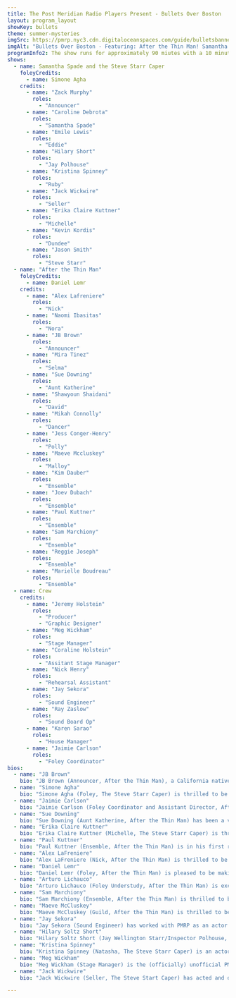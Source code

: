 ```yaml
---
title: The Post Meridian Radio Players Present - Bullets Over Boston
layout: program_layout
showKey: bullets
theme: summer-mysteries
imgSrc: https://pmrp.nyc3.cdn.digitaloceanspaces.com/guide/bulletsbanner.png
imgAlt: "Bullets Over Boston - Featuring: After the Thin Man! Samantha Spade!"
programInfo2: The show runs for approximately 90 miutes with a 10 minute intermission between plays. House doors open at 7:30 PM to give time to buy or pick up reserved tickets, purchase refreshments, and find your seat before the show starts at 8 PM.
shows:
  - name: Samantha Spade and the Steve Starr Caper
    foleyCredits:
      - name: Simone Agha
    credits:
      - name: "Zack Murphy"
        roles:
          - "Announcer"
      - name: "Caroline Debrota"
        roles:
          - "Samantha Spade"
      - name: "Emile Lewis"
        roles:
          - "Eddie"
      - name: "Hilary Short"
        roles:
          - "Jay Polhouse"
      - name: "Kristina Spinney"
        roles:
          - "Ruby"
      - name: "Jack Wickwire"
        roles:
          - "Seller"
      - name: "Erika Claire Kuttner"
        roles:
          - "Michelle"
      - name: "Kevin Kordis"
        roles:
          - "Dundee"
      - name: "Jason Smith"
        roles:
          - "Steve Starr"
  - name: "After the Thin Man"
    foleyCredits:
      - name: Daniel Lemr
    credits: 
      - name: "Alex Lafreniere"
        roles:
          - "Nick"
      - name: "Naomi Ibasitas"
        roles:
          - "Nora"
      - name: "JB Brown"
        roles:
          - "Announcer"
      - name: "Mira Tinez"
        roles:
          - "Selma"
      - name: "Sue Downing"
        roles:
          - "Aunt Katherine"
      - name: "Shawyoun Shaidani"
        roles:
          - "David"
      - name: "Mikah Connolly"
        roles:
          - "Dancer"
      - name: "Jess Conger-Henry"
        roles:
          - "Polly"
      - name: "Maeve Mccluskey"
        roles:
          - "Malloy"
      - name: "Kim Dauber"
        roles:
          - "Ensemble"
      - name: "Joev Dubach"
        roles:
          - "Ensemble"
      - name: "Paul Kuttner"
        roles:
          - "Ensemble"
      - name: "Sam Marchiony"
        roles:
          - "Ensemble"
      - name: "Reggie Joseph"
        roles:
          - "Ensemble"
      - name: "Marielle Boudreau"
        roles:
          - "Ensemble"
  - name: Crew
    credits:
      - name: "Jeremy Holstein"
        roles:
          - "Producer"
          - "Graphic Designer"
      - name: "Meg Wickham"
        roles:
          - "Stage Manager"
      - name: "Coraline Holstein"
        roles:
          - "Assitant Stage Manager"
      - name: "Nick Henry"
        roles:
          - "Rehearsal Assistant"
      - name: "Jay Sekora"
        roles:
          - "Sound Engineer"
      - name: "Ray Zaslow"
        roles:
          - "Sound Board Op"
      - name: "Karen Sarao"
        roles:
          - "House Manager"
      - name: "Jaimie Carlson"
        roles:
          - "Foley Coordinator"
bios:
  - name: "JB Brown"
    bio: "JB Brown (Announcer, After the Thin Man), a California native, has been active in the theatre arts for over thirty years. JB received a Master of Letters in Shakespeare and Performance as well as an MFA with an emphasis in directing Shakespeare from Mary Baldwin University in Staunton, Virginia. He has taught, acted, voice-acted, and directed with various academic and professional theatre groups over the years such as Mary Baldwin in association with the Blackfriars Playhouse, Utah Tech University, Utah Valley University, Hale Center Theatre-Orem, the Kingsmen Shakespeare Company, Sundance Summer Theatre, Utah Shakespeare Festival, and Motley Sounds. Some of his more notable acting performances include Benedick in Much Ado About Nothing, Dromio of Ephesus in The Comedy of Errors, Andrew Wyke in Sleuth, Major General Stanley in The Pirates of Penzance, John Barrymore in I Hate Hamlet, and Fin in One Foot for the Great Salt Lake Fringe Festival. Most recently, he has performed in Hale Center Theatre Orem’s A Christmas Carol as the Ghost of Christmas Present and Marley’s Ghost and locally in the Burlington Players production of The Book of Will as Henry Condell."
  - name: "Simone Agha"
    bio: "Simone Agha (Foley, The Steve Starr Caper) is thrilled to be once again making noise for a PMRP production. This is her *mumbles*th show stomping and <unintelligible noise> with PMRP."
  - name: "Jaimie Carlson"
    bio: "Jaimie Carlson (Foley Coordinator and Assistant Director, After The Thin Man)’s previous roles with PMRP include adapting The Most Dangerous Game and Foley coordinating for various shows. When not choreographing sword fights or breaking glass for PMRP, Jaimie can be found programming robots, playing quizbowl, or cramming more books into her apartment. She would like to thank Hobbes for Asta inspiration. *Clink!*"
  - name: "Sue Downing"
    bio: "Sue Downing (Aunt Katherine, After the Thin Man) has been a voice actor in several shows with PMRP including three Halloween sets and most recently as an understudy for Omar in “Dungeons and Townies” by Michael McAfee. Sue also directed “Family Business” by Tegan Garon on behalf of PMRP sponsorship in the 2023 Boston Theater Marathon XXV."
  - name: "Erika Claire Kuttner"
    bio: "Erika Claire Kuttner (Michelle, The Steve Starr Caper) is thrilled to be part of her second PMRP production. She would like to thank Paul and Erikson for inviting her to their party every day."
  - name: "Paul Kuttner"
    bio: "Paul Kuttner (Ensemble, After the Thin Man) is in his first role with PMRP. He lives in Malden with his family and, as a fan of audio dramas, is excited to have been magically transported into one."
  - name: "Alex LaFreniere"
    bio: "Alex LaFreniere (Nick, After the Thin Man) is thrilled to be back behind the microphone for his second outing as Nick Charles and ninth production with PMRP. Alex would like to thank his partner Jazz, his family, and his much loved cats Mylo and Kevin for their unwavering support. His favorite cocktail currently is an upside-down martini (dirty), but has also been known to enjoy a well-made negroni."
  - name: "Daniel Lemr"
    bio: "Daniel Lemr (Foley, After the Thin Man) is pleased to be making his PMRP and theater debut here in Boston. Originally from Ohio, Dan is excited to be working at the Foley table and to practice opening a door. He would like to thank his lovely wife Emma for introducing him to PMRP and \"encouraging\" him to join."
  - name: "Arturo Lichauco"
    bio: "Arturo Lichauco (Foley Understudy, After the Thin Man) is excited to perform in his second Post Meridian Radio Players show (when he can!) after his first foley experience in last season's rendition of The Bonnie Tales of Captain Bellamy! He performed as an actor in many student theater shows during his college years and is happy to be back into the swing of things."
  - name: "Sam Marchiony"
    bio: "Sam Marchiony (Ensemble, After the Thin Man) is thrilled to be back with the PMRP for her second production, after appearing in The Unseen Worlds of HG Wells. This is also her return to noir radio dramedies, following her time as a performer and writer on THE DEAD HEAR FOOTSTEPS at Oberlin College. When not performing, Sam is the host of the “Six Degrees of Star Wars” (https://6dosw.buzzsprout.com/) podcast, where all of cinema has a potential connection to George Lucas' flagship franchise."
  - name: "Maeve McCluskey"
    bio: "Maeve McCluskey (Guild, After the Thin Man) is thrilled to be returning to PMRP for the third time! You can find her acting out around Greater Boston. Most recently, she pirated the great ship, The Sea Witch, as Captain Bonny Bellamy in \"The Bonny Tales of Captain Bellamy: Song of Trickery\" in this spring's Dangerous Adventures with PMRP. Other previous roles include Fruma Sarah in \"Fiddler on the Roof\" (Needham Community Theatre) and the Baker in \"Into the Woods\" (Colonial Chorus Players). They are also a Continuing Education student of Animation at MassArt."
  - name: "Jay Sekora"
    bio: "Jay Sekora (Sound Engineer) has worked with PMRP as an actor and director as well as working on sound. He directed PMRP’s adaptations of “THEM!”, “Metropolis”, and ”Filibus”, and adapted and directed “Night of the Living Dead”. His favorite PMRP acting roles were a drunken astronaut in “Junkyard” and the homicidal narrator in “The Tell-Tale Heart”. And he’s done a lot of sound engineering and other sound-tech work. He thanks his chosen family members Zeph and Sally and especially his beloved Mare Freed for getting him back into theater after a long absence, and for a wonderful shared life together. Nineteen years this August!"
  - name: "Hilary Soltz Short"
    bio: "Hilary Soltz Short (Jay Wellington Starr/Inspector Polhouse, The Steve Starr Caper) is thrilled to be shot with a Webley-Vickers in her PMRP debut, and after a ~27-year hiatus from the theatre. A graduate of the Dell'Arte International School of Physical Theatre and a director, actor, and touring puppeteer in the Twin Cities and Pacific NW until a tragic puppet-van accident cut short that career (ask me!), she is deeply grateful to the many family and friends who encouraged her to dip a toe into Boston's community theatre pool."
  - name: "Kristina Spinney"
    bio: "Kristina Spinney (Natasha, The Steve Starr Caper) is an actor turned accountant in the live music industry returning for her second PMRP show after appearing as Rainsford in a gender-swapped version of Most Dangerous Game in \"Dangerous Adventures\" this past Spring. She holds a BFA in acting from Salem State University, has produced film festivals, and appeared on sci-fi, horror, and film panels at Arisia. Some past credits include Maria in West Side Story, Lilli Vanessi in Kiss Me, Kate, Antigone in Antigone, and Penelope Pennywise in Urinetown. Kristina enjoys horror, sci-fi, and fantasy of all types. You can typically find Kristina at a book club, cult cinema night, or dancing at a goth club. LLAP!"
  - name: "Meg Wickham"
    bio: "Meg Wickham (Stage Manager) is the (officially) unofficial PMRP stalker and has a bizarre love for herding cats. This is her 16th year haunting the group and the 10th since she decided to insert herself into the process. Like a bad penny, they can’t get rid of her."
  - name: "Jack Wickwire"
    bio: "Jack Wickwire (Seller, The Steve Start Caper) has acted and designed for many MetroWest community theaters. His credits include: Makeup design for Ghosts (for PMRP), Picasso at the Lapin Agile, Lend Me a Tenor (TCAN), Prelude to a Kiss, Waiting in the Wings, Agatha Christie Made Me Do It, (for Belmont) and Is He Dead, Sunday in the Park With George (for Vokes); Batboy, Memory of Water (for Arlington)"

---
```

